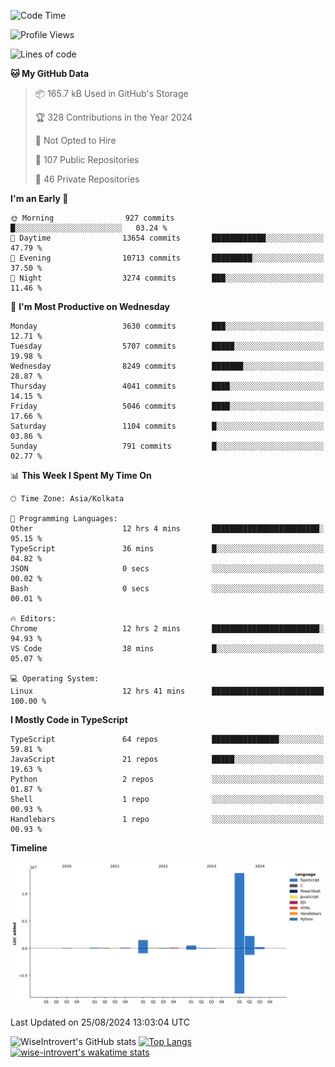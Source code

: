 <!--START_SECTION:waka-->
![Code Time](http://img.shields.io/badge/Code%20Time-1%2C543%20hrs%2041%20mins-blue)

![Profile Views](http://img.shields.io/badge/Profile%20Views-0-blue)

![Lines of code](https://img.shields.io/badge/From%20Hello%20World%20I%27ve%20Written-19.0%20million%20lines%20of%20code-blue)

**🐱 My GitHub Data** 

> 📦 165.7 kB Used in GitHub's Storage 
 > 
> 🏆 328 Contributions in the Year 2024
 > 
> 🚫 Not Opted to Hire
 > 
> 📜 107 Public Repositories 
 > 
> 🔑 46 Private Repositories 
 > 
**I'm an Early 🐤** 

```text
🌞 Morning                927 commits         █░░░░░░░░░░░░░░░░░░░░░░░░   03.24 % 
🌆 Daytime                13654 commits       ████████████░░░░░░░░░░░░░   47.79 % 
🌃 Evening                10713 commits       █████████░░░░░░░░░░░░░░░░   37.50 % 
🌙 Night                  3274 commits        ███░░░░░░░░░░░░░░░░░░░░░░   11.46 % 
```
📅 **I'm Most Productive on Wednesday** 

```text
Monday                   3630 commits        ███░░░░░░░░░░░░░░░░░░░░░░   12.71 % 
Tuesday                  5707 commits        █████░░░░░░░░░░░░░░░░░░░░   19.98 % 
Wednesday                8249 commits        ███████░░░░░░░░░░░░░░░░░░   28.87 % 
Thursday                 4041 commits        ████░░░░░░░░░░░░░░░░░░░░░   14.15 % 
Friday                   5046 commits        ████░░░░░░░░░░░░░░░░░░░░░   17.66 % 
Saturday                 1104 commits        █░░░░░░░░░░░░░░░░░░░░░░░░   03.86 % 
Sunday                   791 commits         █░░░░░░░░░░░░░░░░░░░░░░░░   02.77 % 
```


📊 **This Week I Spent My Time On** 

```text
🕑︎ Time Zone: Asia/Kolkata

💬 Programming Languages: 
Other                    12 hrs 4 mins       ████████████████████████░   95.15 % 
TypeScript               36 mins             █░░░░░░░░░░░░░░░░░░░░░░░░   04.82 % 
JSON                     0 secs              ░░░░░░░░░░░░░░░░░░░░░░░░░   00.02 % 
Bash                     0 secs              ░░░░░░░░░░░░░░░░░░░░░░░░░   00.01 % 

🔥 Editors: 
Chrome                   12 hrs 2 mins       ████████████████████████░   94.93 % 
VS Code                  38 mins             █░░░░░░░░░░░░░░░░░░░░░░░░   05.07 % 

💻 Operating System: 
Linux                    12 hrs 41 mins      █████████████████████████   100.00 % 
```

**I Mostly Code in TypeScript** 

```text
TypeScript               64 repos            ███████████████░░░░░░░░░░   59.81 % 
JavaScript               21 repos            █████░░░░░░░░░░░░░░░░░░░░   19.63 % 
Python                   2 repos             ░░░░░░░░░░░░░░░░░░░░░░░░░   01.87 % 
Shell                    1 repo              ░░░░░░░░░░░░░░░░░░░░░░░░░   00.93 % 
Handlebars               1 repo              ░░░░░░░░░░░░░░░░░░░░░░░░░   00.93 % 
```



**Timeline**

![Lines of Code chart](https://raw.githubusercontent.com/wise-introvert/wise-introvert/master/assets/bar_graph.png)


 Last Updated on 25/08/2024 13:03:04 UTC
<!--END_SECTION:waka-->

![WiseIntrovert's GitHub stats](https://github-readme-stats.vercel.app/api?username=wise-introvert&count_private=true&show_icons=true)
[![Top Langs](https://github-readme-stats.vercel.app/api/top-langs/?username=wise-introvert&langs_count=10)](https://github.com/anuraghazra/github-readme-stats)
[![wise-introvert's wakatime stats](https://github-readme-stats.vercel.app/api/wakatime?username=wiseintrovert)](https://github.com/anuraghazra/github-readme-stats)
